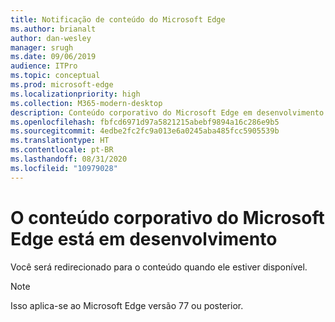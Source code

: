 ```yaml
---
title: Notificação de conteúdo do Microsoft Edge
ms.author: brianalt
author: dan-wesley
manager: srugh
ms.date: 09/06/2019
audience: ITPro
ms.topic: conceptual
ms.prod: microsoft-edge
ms.localizationpriority: high
ms.collection: M365-modern-desktop
description: Conteúdo corporativo do Microsoft Edge em desenvolvimento
ms.openlocfilehash: fbfcd6971d97a5821215abebf9894a16c286e9b5
ms.sourcegitcommit: 4edbe2fc2fc9a013e6a0245aba485fcc5905539b
ms.translationtype: HT
ms.contentlocale: pt-BR
ms.lasthandoff: 08/31/2020
ms.locfileid: "10979028"
---
```

# O conteúdo corporativo do Microsoft Edge está em desenvolvimento

Você será redirecionado para o conteúdo quando ele estiver disponível.

> [!NOTE]
> Isso aplica-se ao Microsoft Edge versão 77 ou posterior.
